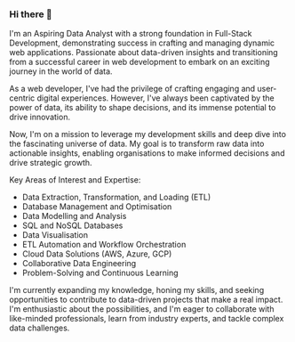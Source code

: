 ### Hi there 👋

I'm an Aspiring Data Analyst with a strong foundation in Full-Stack Development, demonstrating success in crafting and managing dynamic web applications. Passionate about data-driven insights and transitioning from a successful career in web development to embark on an exciting journey in the world of data. 

As a web developer, I've had the privilege of crafting engaging and user-centric digital experiences. However, I've always been captivated by the power of data, its ability to shape decisions, and its immense potential to drive innovation.

Now, I'm on a mission to leverage my development skills and deep dive into the fascinating universe of data. My goal is to transform raw data into actionable insights, enabling organisations to make informed decisions and drive strategic growth.

Key Areas of Interest and Expertise:
* Data Extraction, Transformation, and Loading (ETL)
* Database Management and Optimisation
* Data Modelling and Analysis
* SQL and NoSQL Databases
* Data Visualisation
* ETL Automation and Workflow Orchestration
* Cloud Data Solutions (AWS, Azure, GCP)
* Collaborative Data Engineering
* Problem-Solving and Continuous Learning

I'm currently expanding my knowledge, honing my skills, and seeking opportunities to contribute to data-driven projects that make a real impact. I'm enthusiastic about the possibilities, and I'm eager to collaborate with like-minded professionals, learn from industry experts, and tackle complex data challenges.
